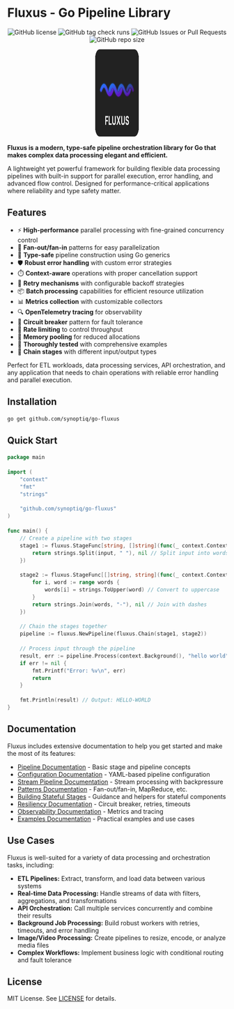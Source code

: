 # Fluxus - Go Pipeline Library
<p align="center">
<img alt="GitHub license" src="https://img.shields.io/github/license/synoptiq/go-fluxus">
<img alt="GitHub tag check runs" src="https://img.shields.io/github/check-runs/synoptiq/go-fluxus/v1.1.1">
<img alt="GitHub Issues or Pull Requests" src="https://img.shields.io/github/issues/synoptiq/go-fluxus">
<img alt="GitHub repo size" src="https://img.shields.io/github/repo-size/synoptiq/go-fluxus">
</p>

<p align="center">
  <img src="logo.svg" alt="Fluxus Logo" width="100" height="200">
</p>

**Fluxus is a modern, type-safe pipeline orchestration library for Go that makes complex data processing elegant and efficient.**

A lightweight yet powerful framework for building flexible data processing pipelines with built-in support for parallel execution, error handling, and advanced flow control. Designed for performance-critical applications where reliability and type safety matter.

## Features

- ⚡ **High-performance** parallel processing with fine-grained concurrency control
- 🔄 **Fan-out/fan-in** patterns for easy parallelization
- 🧬 **Type-safe** pipeline construction using Go generics
- 🛡️ **Robust error handling** with custom error strategies
- ⏱️ **Context-aware** operations with proper cancellation support
- 🔁 **Retry mechanisms** with configurable backoff strategies
- 📦 **Batch processing** capabilities for efficient resource utilization
- 📊 **Metrics collection** with customizable collectors
- 🔍 **OpenTelemetry tracing** for observability
- 🧯 **Circuit breaker** pattern for fault tolerance
- 🚦 **Rate limiting** to control throughput
- 🧠 **Memory pooling** for reduced allocations
- 🧪 **Thoroughly tested** with comprehensive examples
- 🔗 **Chain stages** with different input/output types

Perfect for ETL workloads, data processing services, API orchestration, and any application that needs to chain operations with reliable error handling and parallel execution.

## Installation

```bash
go get github.com/synoptiq/go-fluxus
```

## Quick Start

```go
package main

import (
	"context"
	"fmt"
	"strings"

	"github.com/synoptiq/go-fluxus"
)

func main() {
	// Create a pipeline with two stages
	stage1 := fluxus.StageFunc[string, []string](func(_ context.Context, input string) ([]string, error) {
		return strings.Split(input, " "), nil // Split input into words
	})
	
	stage2 := fluxus.StageFunc[[]string, string](func(_ context.Context, words []string) (string, error) {
		for i, word := range words {
			words[i] = strings.ToUpper(word) // Convert to uppercase
		}
		return strings.Join(words, "-"), nil // Join with dashes
	})
	
	// Chain the stages together
	pipeline := fluxus.NewPipeline(fluxus.Chain(stage1, stage2))
	
	// Process input through the pipeline
	result, err := pipeline.Process(context.Background(), "hello world")
	if err != nil {
		fmt.Printf("Error: %v\n", err)
		return
	}
	
	fmt.Println(result) // Output: HELLO-WORLD
}
```

## Documentation

Fluxus includes extensive documentation to help you get started and make the most of its features:

- [Pipeline Documentation](PIPELINE.md) - Basic stage and pipeline concepts
- [Configuration Documentation](CONFIG.md) - YAML-based pipeline configuration
- [Stream Pipeline Documentation](STREAMPIPELINE.md) - Stream processing with backpressure
- [Patterns Documentation](PATTERNS.md) - Fan-out/fan-in, MapReduce, etc.
- [Building Stateful Stages](STATEFUL_STAGES.md) - Guidance and helpers for stateful components
- [Resiliency Documentation](RESILIENCY.md) - Circuit breaker, retries, timeouts
- [Observability Documentation](OBSERVABILITY.md) - Metrics and tracing
- [Examples Documentation](EXAMPLES.md) - Practical examples and use cases

## Use Cases

Fluxus is well-suited for a variety of data processing and orchestration tasks, including:

- **ETL Pipelines:** Extract, transform, and load data between various systems
- **Real-time Data Processing:** Handle streams of data with filters, aggregations, and transformations
- **API Orchestration:** Call multiple services concurrently and combine their results
- **Background Job Processing:** Build robust workers with retries, timeouts, and error handling
- **Image/Video Processing:** Create pipelines to resize, encode, or analyze media files
- **Complex Workflows:** Implement business logic with conditional routing and fault tolerance

## License

MIT License. See [LICENSE](LICENSE) for details.